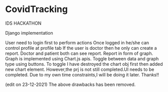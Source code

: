# CovidTracking
IDS HACKATHON

Django implementation

User need to login first to perform actions
Once logged in he/she can control profile at profile tab
If the user is doctor then he only can create a report.
Doctor and patient both can see report.
Report in form of graph.
Graph is implemented using Chart.js apis.
Toggle between data and graph type using buttons.
To toggle I have destroyed the chart obj first then added new chart element.
However,the prj is not still completed.UI needs to be completed.
Due to my own time constraints,I will be doing it later.
Thanks!!



(edit on 23-12-2021)
The above drawbacks has been removed.
